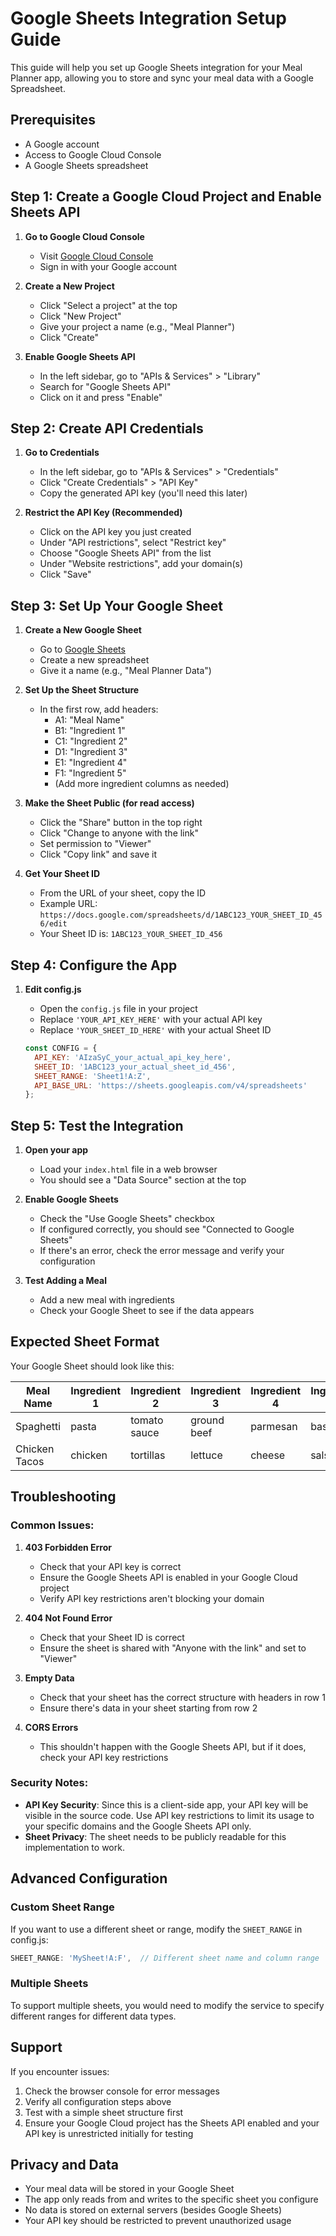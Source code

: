 # Google Sheets Integration Setup Guide

This guide will help you set up Google Sheets integration for your Meal Planner app, allowing you to store and sync your meal data with a Google Spreadsheet.

## Prerequisites

- A Google account
- Access to Google Cloud Console
- A Google Sheets spreadsheet

## Step 1: Create a Google Cloud Project and Enable Sheets API

1. **Go to Google Cloud Console**
   - Visit [Google Cloud Console](https://console.cloud.google.com/)
   - Sign in with your Google account

2. **Create a New Project**
   - Click "Select a project" at the top
   - Click "New Project"
   - Give your project a name (e.g., "Meal Planner")
   - Click "Create"

3. **Enable Google Sheets API**
   - In the left sidebar, go to "APIs & Services" > "Library"
   - Search for "Google Sheets API"
   - Click on it and press "Enable"

## Step 2: Create API Credentials

1. **Go to Credentials**
   - In the left sidebar, go to "APIs & Services" > "Credentials"
   - Click "Create Credentials" > "API Key"
   - Copy the generated API key (you'll need this later)

2. **Restrict the API Key (Recommended)**
   - Click on the API key you just created
   - Under "API restrictions", select "Restrict key"
   - Choose "Google Sheets API" from the list
   - Under "Website restrictions", add your domain(s)
   - Click "Save"

## Step 3: Set Up Your Google Sheet

1. **Create a New Google Sheet**
   - Go to [Google Sheets](https://sheets.google.com/)
   - Create a new spreadsheet
   - Give it a name (e.g., "Meal Planner Data")

2. **Set Up the Sheet Structure**
   - In the first row, add headers:
     - A1: "Meal Name"
     - B1: "Ingredient 1"
     - C1: "Ingredient 2"
     - D1: "Ingredient 3"
     - E1: "Ingredient 4"
     - F1: "Ingredient 5"
     - (Add more ingredient columns as needed)

3. **Make the Sheet Public (for read access)**
   - Click the "Share" button in the top right
   - Click "Change to anyone with the link"
   - Set permission to "Viewer"
   - Click "Copy link" and save it

4. **Get Your Sheet ID**
   - From the URL of your sheet, copy the ID
   - Example URL: `https://docs.google.com/spreadsheets/d/1ABC123_YOUR_SHEET_ID_456/edit`
   - Your Sheet ID is: `1ABC123_YOUR_SHEET_ID_456`

## Step 4: Configure the App

1. **Edit config.js**
   - Open the `config.js` file in your project
   - Replace `'YOUR_API_KEY_HERE'` with your actual API key
   - Replace `'YOUR_SHEET_ID_HERE'` with your actual Sheet ID

   ```javascript
   const CONFIG = {
     API_KEY: 'AIzaSyC_your_actual_api_key_here',
     SHEET_ID: '1ABC123_your_actual_sheet_id_456',
     SHEET_RANGE: 'Sheet1!A:Z',
     API_BASE_URL: 'https://sheets.googleapis.com/v4/spreadsheets'
   };
   ```

## Step 5: Test the Integration

1. **Open your app**
   - Load your `index.html` file in a web browser
   - You should see a "Data Source" section at the top

2. **Enable Google Sheets**
   - Check the "Use Google Sheets" checkbox
   - If configured correctly, you should see "Connected to Google Sheets"
   - If there's an error, check the error message and verify your configuration

3. **Test Adding a Meal**
   - Add a new meal with ingredients
   - Check your Google Sheet to see if the data appears

## Expected Sheet Format

Your Google Sheet should look like this:

| Meal Name | Ingredient 1 | Ingredient 2 | Ingredient 3 | Ingredient 4 | Ingredient 5 |
|-----------|--------------|--------------|--------------|--------------|--------------|
| Spaghetti | pasta        | tomato sauce | ground beef  | parmesan     | basil        |
| Chicken Tacos | chicken | tortillas | lettuce | cheese | salsa |

## Troubleshooting

### Common Issues:

1. **403 Forbidden Error**
   - Check that your API key is correct
   - Ensure the Google Sheets API is enabled in your Google Cloud project
   - Verify API key restrictions aren't blocking your domain

2. **404 Not Found Error**
   - Check that your Sheet ID is correct
   - Ensure the sheet is shared with "Anyone with the link" and set to "Viewer"

3. **Empty Data**
   - Check that your sheet has the correct structure with headers in row 1
   - Ensure there's data in your sheet starting from row 2

4. **CORS Errors**
   - This shouldn't happen with the Google Sheets API, but if it does, check your API key restrictions

### Security Notes:

- **API Key Security**: Since this is a client-side app, your API key will be visible in the source code. Use API key restrictions to limit its usage to your specific domains and the Google Sheets API only.
- **Sheet Privacy**: The sheet needs to be publicly readable for this implementation to work.

## Advanced Configuration

### Custom Sheet Range
If you want to use a different sheet or range, modify the `SHEET_RANGE` in config.js:
```javascript
SHEET_RANGE: 'MySheet!A:F',  // Different sheet name and column range
```

### Multiple Sheets
To support multiple sheets, you would need to modify the service to specify different ranges for different data types.

## Support

If you encounter issues:
1. Check the browser console for error messages
2. Verify all configuration steps above
3. Test with a simple sheet structure first
4. Ensure your Google Cloud project has the Sheets API enabled and your API key is unrestricted initially for testing

## Privacy and Data

- Your meal data will be stored in your Google Sheet
- The app only reads from and writes to the specific sheet you configure
- No data is stored on external servers (besides Google Sheets)
- Your API key should be restricted to prevent unauthorized usage